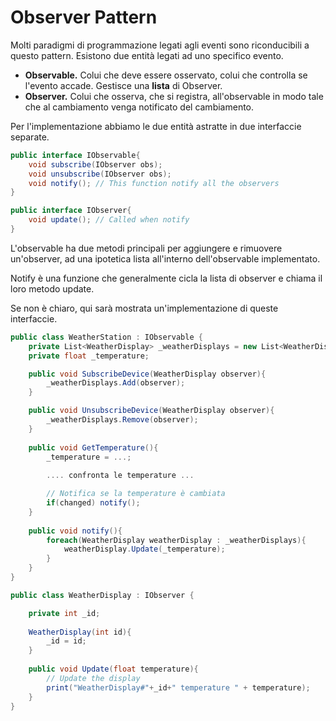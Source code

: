 Observer Pattern
===

Molti paradigmi di programmazione legati agli eventi sono riconducibili a questo pattern. Esistono due entità legati ad uno specifico evento.

-   **Observable.** Colui che deve essere osservato, colui che controlla se l'evento accade. Gestisce una **lista** di Observer.
-   **Observer.** Colui che osserva, che si registra, all'observable in modo tale che al cambiamento venga notificato del cambiamento.

Per l'implementazione abbiamo le due entità astratte in due interfaccie separate.

```csharp
public interface IObservable{
	void subscribe(IObserver obs);
	void unsubscribe(IObserver obs);
	void notify(); // This function notify all the observers
}

public interface IObserver{
	void update(); // Called when notify
}
```

L'observable ha due metodi principali per aggiungere e rimuovere un'observer, ad una ipotetica lista all'interno dell'observable implementato.

Notify è una funzione che generalmente cicla la lista di observer e chiama il loro metodo update.

Se non è chiaro, qui sarà mostrata un'implementazione di queste interfaccie.

```csharp
public class WeatherStation : IObservable {
	private List<WeatherDisplay> _weatherDisplays = new List<WeatherDisplay>();
	private float _temperature;	

	public void SubscribeDevice(WeatherDisplay observer){
		_weatherDisplays.Add(observer);
	}

	public void UnsubscribeDevice(WeatherDisplay observer){
		_weatherDisplays.Remove(observer);
	}
	
	public void GetTemperature(){
		_temperature = ...;
		
		.... confronta le temperature ...

		// Notifica se la temperature è cambiata
		if(changed) notify();
	}
	
	public void notify(){
		foreach(WeatherDisplay weatherDisplay : _weatherDisplays){
			weatherDisplay.Update(_temperature);
		}
	}
}

public class WeatherDisplay : IObserver {

	private int _id;
	
	WeatherDisplay(int id){
		_id = id;
	}
	
	public void Update(float temperature){
		// Update the display
		print("WeatherDisplay#"+_id+" temperature " + temperature);
	}
}
```